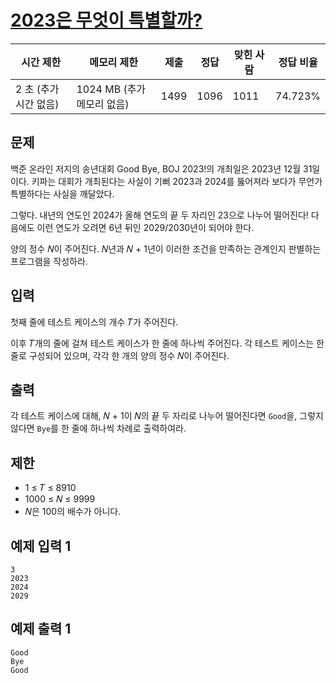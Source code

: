 # [2023은 무엇이 특별할까?](https://www.acmicpc.net/problem/31090)

| 시간 제한 | 메모리 제한 | 제출 | 정답 | 맞힌 사람 | 정답 비율 |
| --- | --- | --- | --- | --- | --- |
| 2 초 (추가 시간 없음) | 1024 MB (추가 메모리 없음) | 1499 | 1096 | 1011 | 74.723% |

## 문제

백준 온라인 저지의 송년대회 Good Bye, BOJ 2023!의 개최일은 2023년 12월 31일이다. 키파는 대회가 개최된다는 사실이 기뻐 2023과 2024를 뚫어져라 보다가 무언가 특별하다는 사실을 깨달았다.

그렇다. 내년의 연도인 2024가 올해 연도의 끝 두 자리인 23으로 나누어 떨어진다! 다음에도 이런 연도가 오려면 6년 뒤인 2029/2030년이 되어야 한다.

양의 정수 𝑁이 주어진다. 𝑁년과 𝑁 + 1년이 이러한 조건을 만족하는 관계인지 판별하는 프로그램을 작성하라.

## 입력

첫째 줄에 테스트 케이스의 개수 𝑇가 주어진다.

이후 𝑇개의 줄에 걸쳐 테스트 케이스가 한 줄에 하나씩 주어진다. 각 테스트 케이스는 한 줄로 구성되어 있으며, 각각 한 개의 양의 정수 𝑁이 주어진다.

## 출력

각 테스트 케이스에 대해, 𝑁 + 1이 𝑁의 끝 두 자리로 나누어 떨어진다면 `Good`을, 그렇지 않다면 `Bye`를 한 줄에 하나씩 차례로 출력하여라.

## 제한

- 1 ≤ 𝑇 ≤ 8910
- 1000 ≤ 𝑁 ≤ 9999
- 𝑁은 100의 배수가 아니다.

## 예제 입력 1

```
3
2023
2024
2029

```

## 예제 출력 1

```
Good
Bye
Good
```
